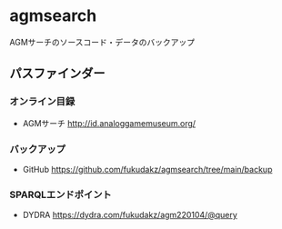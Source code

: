 # agmsearch
AGMサーチのソースコード・データのバックアップ

## パスファインダー
### オンライン目録
- AGMサーチ http://id.analoggamemuseum.org/
### バックアップ
- GitHub https://github.com/fukudakz/agmsearch/tree/main/backup
### SPARQLエンドポイント
- DYDRA https://dydra.com/fukudakz/agm220104/@query
